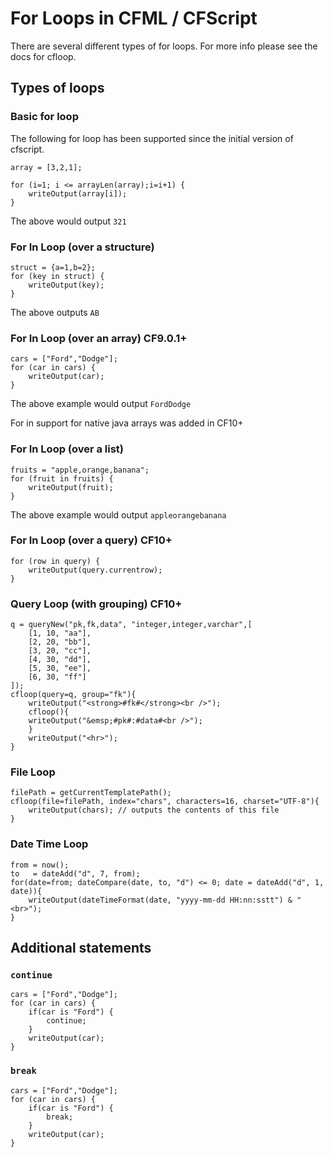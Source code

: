 # For Loops in CFML / CFScript

There are several different types of for loops. For more info please see the docs for cfloop.

## Types of loops
### Basic for loop

The following for loop has been supported since the initial version of cfscript.

	array = [3,2,1];

	for (i=1; i <= arrayLen(array);i=i+1) {
		writeOutput(array[i]);
	}

The above would output `321`

### For In Loop (over a structure)

	struct = {a=1,b=2};
	for (key in struct) {
		writeOutput(key);
	}
	
The above outputs `AB`

### For In Loop (over an array) CF9.0.1+

	cars = ["Ford","Dodge"];
	for (car in cars) {
		writeOutput(car);
	}
	
The above example would output `FordDodge`

For in support for native java arrays was added in CF10+

### For In Loop (over a list)

	fruits = "apple,orange,banana";
	for (fruit in fruits) {
		writeOutput(fruit);
	}
	
The above example would output `appleorangebanana`

### For In Loop (over a query) CF10+

	for (row in query) {
		writeOutput(query.currentrow);
	}

### Query Loop (with grouping) CF10+

	q = queryNew("pk,fk,data", "integer,integer,varchar",[ 
		[1, 10, "aa"], 
		[2, 20, "bb"], 
		[3, 20, "cc"], 
		[4, 30, "dd"], 
		[5, 30, "ee"], 
		[6, 30, "ff"] 
	]); 
	cfloop(query=q, group="fk"){ 
	    writeOutput("<strong>#fk#</strong><br />"); 
	    cfloop(){ 
		writeOutput("&emsp;#pk#:#data#<br />"); 
	    } 
	    writeOutput("<hr>"); 
	}
	
### File Loop

	filePath = getCurrentTemplatePath(); 
	cfloop(file=filePath, index="chars", characters=16, charset="UTF-8"){ 
		writeOutput(chars); // outputs the contents of this file 
 	}
	
### Date Time Loop
	
	from = now(); 
	to   = dateAdd("d", 7, from); 
	for(date=from; dateCompare(date, to, "d") <= 0; date = dateAdd("d", 1, date)){ 
		writeOutput(dateTimeFormat(date, "yyyy-mm-dd HH:nn:sstt") & "<br>"); 
	}
	
## Additional statements
### `continue`

	cars = ["Ford","Dodge"];
	for (car in cars) {
		if(car is "Ford") {
			continue;
		}
		writeOutput(car);
	}
	
### `break`

	cars = ["Ford","Dodge"];
	for (car in cars) {
		if(car is "Ford") {
			break;
		}
		writeOutput(car);
	}
